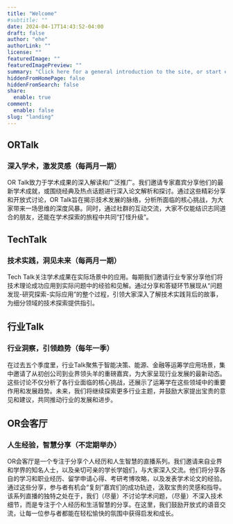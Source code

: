```yaml
---
title: "Welcome"
#subtitle: ""
date: 2024-04-17T14:43:52-04:00
draft: false
author: "ehe"
authorLink: ""
license: ""
featuredImage: ""
featuredImagePreview: ""
summary: "Click here for a general introduction to the site, or start exploring our talk series via the navigation bar on the top right."
hiddenFromHomePage: false
hiddenFromSearch: false
share:
  enable: true
comment:
  enable: false
slug: "landing"
---
```


## ORTalk
### 深入学术，激发灵感（每两月一期）
OR Talk致力于学术成果的深入解读和广泛推广。我们邀请专家嘉宾分享他们的最新学术成就，或围绕经典及热点话题进行深入论文解析和探讨。通过这些精彩分享和开放式讨论，OR Talk旨在揭示技术发展的脉络，分析所面临的核心挑战，为大家带来一场思维的深度风暴。同时，通过社群的互动交流，大家不仅能结识志同道合的朋友，还能在学术探索的旅程中共同“打怪升级”。

## TechTalk
### 技术实践，洞见未来（每两月一期）
Tech Talk关注学术成果在实际场景中的应用。每期我们邀请行业专家分享他们将技术理论成功应用到实际问题中的经验和见解。通过分享和答疑环节展现从“问题发现-研究探索-实际应用”的整个过程，引领大家深入了解技术实践背后的故事，为细分领域的技术探索提供指引。

## 行业Talk
### 行业洞察，引领趋势（每年一季）
在过去五个季度里，行业Talk聚焦于智能决策、能源、金融等运筹学应用场景，集中邀请了从初创公司到业界领头羊的重磅嘉宾，为大家呈现行业发展的最新动态。这些讨论不仅分析了各行业面临的核心挑战，还展示了运筹学在这些领域中的重要作用和发展趋势。未来，我们将继续探索更多行业主题，并鼓励大家提出宝贵的意见和建议，共同推动行业的发展和进步。

## OR会客厅
### 人生经验，智慧分享（不定期举办）
OR会客厅是一个专注于分享个人经历和人生智慧的直播系列。我们邀请来自业界和学界的知名人士，以及亲切可亲的学长学姐们，与大家深入交流。他们将分享各自的学习和职业经历、留学申请心得、考研考博攻略，以及发表学术论文的经验。通过这些分享，参与者有机会“复刻”嘉宾们的成功轨迹，汲取宝贵的灵感和指导。
该系列直播的独特之处在于，我们（尽量）不讨论学术问题，（尽量）不深入技术细节，而是专注于个人经历和生活智慧的分享。在这里，我们鼓励开放式的语音交流，让每一位参与者都能在轻松愉快的氛围中获得启发和成长。
